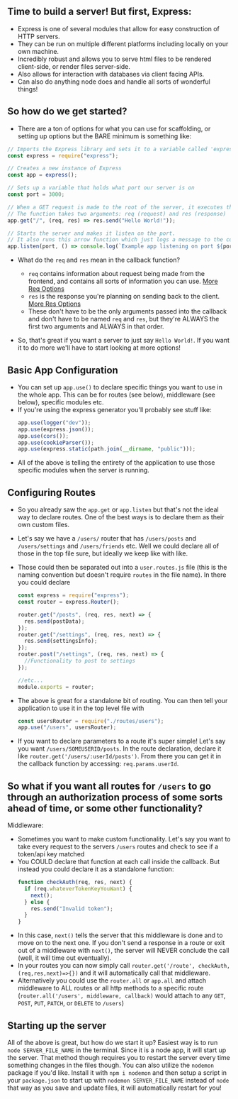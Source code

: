 ## Time to build a server! But first, Express:

- Express is one of several modules that allow for easy construction of HTTP servers.
- They can be run on multiple different platforms including locally on your own machine.
- Incredibly robust and allows you to serve html files to be rendered client-side, or render files server-side.
- Also allows for interaction with databases via client facing APIs.
- Can also do anything node does and handle all sorts of wonderful things!

## So how do we get started?

- There are a ton of options for what you can use for scaffolding, or setting up options but the BARE minimum is something like:

```javascript
// Imports the Express library and sets it to a variable called 'express'
const express = require("express");

// Creates a new instance of Express
const app = express();

// Sets up a variable that holds what port our server is on
const port = 3000;

// When a GET request is made to the root of the server, it executes this function
// The function takes two arguments: req (request) and res (response)
app.get("/", (req, res) => res.send("Hello World!"));

// Starts the server and makes it listen on the port.
// It also runs this arrow function which just logs a message to the console, letting you know it started.
app.listen(port, () => console.log(`Example app listening on port ${port}!`));
```

- What do the `req` and `res` mean in the callback function?
  - `req` contains information about request being made from the frontend, and contains all sorts of information you can use. [More Req Options](http://www.expressjs.com/en/4x/api.html#req)
  - `res` is the response you're planning on sending back to the client. [More Res Options](http://www.expressjs.com/en/4x/api.html#res)
  - These don't have to be the only arguments passed into the callback and don't have to be named `req` and `res`, but they're ALWAYS the first two arguments and ALWAYS in that order.

- So, that's great if you want a server to just say `Hello World!`. If you want it to do more we'll have to start looking at more options!

## Basic App Configuration

- You can set up `app.use()` to declare specific things you want to use in the whole app. This can be for routes (see below), middleware (see below), specific modules etc.
- If you're using the express generator you'll probably see stuff like:
  ```javascript
  app.use(logger("dev"));
  app.use(express.json());
  app.use(cors());
  app.use(cookieParser());
  app.use(express.static(path.join(__dirname, "public")));
  ```
- All of the above is telling the entirety of the application to use those specific modules when the server is running.

## Configuring Routes

- So you already saw the `app.get` or `app.listen` but that's not the ideal way to declare routes. One of the best ways is to declare them as their own custom files.
- Let's say we have a `/users/` router that has `/users/posts` and `/users/settings` and `/users/friends` etc. Well we could declare all of those in the top file sure, but ideally we keep like with like.
- Those could then be separated out into a `user.routes.js` file (this is the naming convention but doesn't require `routes` in the file name). In there you could declare

  ```javascript
  const express = require("express");
  const router = express.Router();

  router.get("/posts", (req, res, next) => {
    res.send(postData);
  });
  router.get("/settings", (req, res, next) => {
    res.send(settingsInfo);
  });
  router.post("/settings", (req, res, next) => {
    //Functionality to post to settings
  });

  //etc...
  module.exports = router;
  ```

- The above is great for a standalone bit of routing. You can then tell your application to use it in the top level file with
  ```javascript
  const usersRouter = require("./routes/users");
  app.use("/users", usersRouter);
  ```

- If you want to declare parameters to a route it's super simple! Let's say you want `/users/SOMEUSERID/posts`. In the route declaration, declare it like `router.get('/users/:userId/posts')`. From there you can get it in the callback function by accessing: `req.params.userId`.

## So what if you want all routes for `/users` to go through an authorization process of some sorts ahead of time, or some other functionality?

Middleware:

- Sometimes you want to make custom functionality. Let's say you want to take every request to the servers `/users` routes and check to see if a token/api key matched
- You COULD declare that function at each call inside the callback. But instead you could declare it as a standalone function:
  ```javascript
  function checkAuth(req, res, next) {
    if (req.whateverTokenKeyYouWant) {
      next();
    } else {
      res.send("Invalid token");
    }
  }
  ```
- In this case, `next()` tells the server that this middleware is done and to move on to the next one. If you don't send a response in a route or exit out of a middleware with `next()`, the server will NEVER conclude the call (well, it will time out eventually).
- In your routes you can now simply call `router.get('/route', checkAuth, (req,res,next)=>{})` and it will automatically call that middleware.
- Alternatively you could use the `router.all` or `app.all` and attach middleware to ALL routes or all http methods to a specific route (`router.all('/users', middleware, callback)` would attach to any `GET`, `POST`, `PUT`, `PATCH`, or `DELETE` to `/users`)

## Starting up the server

All of the above is great, but how do we start it up? Easiest way is to run `node SERVER_FILE_NAME` in the terminal. Since it is a node app, it will start up the server. That method though requires you to restart the server every time something changes in the files though. You can also utilize the `nodemon` package if you'd like. Install it with `npm i nodemon` and then setup a script in your `package.json` to start up with `nodemon SERVER_FILE_NAME` instead of `node` that way as you save and update files, it will automatically restart for you!
